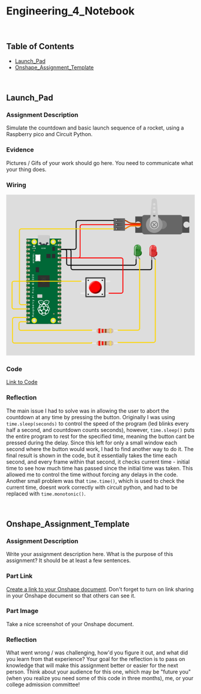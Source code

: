 # Engineering_4_Notebook

&nbsp;

## Table of Contents
* [Launch_Pad](#launch_pad)
* [Onshape_Assignment_Template](#onshape_assignment_template)

&nbsp;

## Launch_Pad

### Assignment Description

Simulate the countdown and basic launch sequence of a rocket, using a Raspberry pico and Circuit Python.

### Evidence 

Pictures / Gifs of your work should go here. You need to communicate what your thing does. 

### Wiring

![Wiring Diagram](https://github.com/jkrosby51/Engineering_4_Notebook/blob/main/images/launchPad-Wiring.png)

### Code
[Link to Code](https://github.com/jkrosby51/Engineering_4_Notebook/blob/main/raspberry-pi/launchPad.py)

### Reflection

The main issue I had to solve was in allowing the user to abort the countdown at any time by pressing the button. Originally I was using `time.sleep(seconds)` to control the speed of the program (led blinks every half a second, and countdown counts seconds), however, `time.sleep()` puts the entire program to rest for the specified time, meaning the button cant be pressed during the delay. Since this left for only a small window each second where the button would work, I had to find another way to do it. The final result is shown in the code, but it essentially takes the time each second, and every frame within that second, it checks current time - initial time to see how much time has passed since the initial time was taken. This allowed me to control the time without forcing any delays in the code. Another small problem was that `time.time()`, which is used to check the current time, doesnt work correctly with circuit python, and had to be replaced with `time.monotonic()`.

&nbsp;

## Onshape_Assignment_Template

### Assignment Description

Write your assignment description here. What is the purpose of this assignment? It should be at least a few sentences.

### Part Link 

[Create a link to your Onshape document](https://cvilleschools.onshape.com/documents/003e413cee57f7ccccaa15c2/w/ea71050bb283bf3bf088c96c/e/c85ae532263d3b551e1795d0?renderMode=0&uiState=62d9b9d7883c4f335ec42021). Don't forget to turn on link sharing in your Onshape document so that others can see it. 

### Part Image

Take a nice screenshot of your Onshape document. 

### Reflection

What went wrong / was challenging, how'd you figure it out, and what did you learn from that experience? Your goal for the reflection is to pass on knowledge that will make this assignment better or easier for the next person. Think about your audience for this one, which may be "future you" (when you realize you need some of this code in three months), me, or your college admission committee!

&nbsp;
